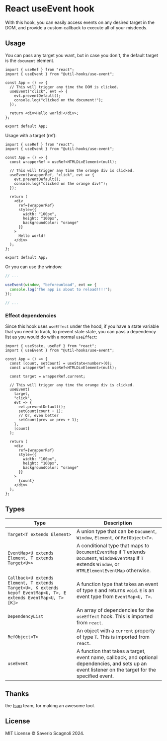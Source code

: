 # React useEvent hook

With this hook, you can easily access events on any desired target in the DOM, and provide a custom callback to execute all of your misdeeds.

## Usage

You can pass any target you want, but in case you don't, the default target is the `document` element.

```tsx
import { useRef } from "react";
import { useEvent } from "@util-hooks/use-event";

const App = () => {
  // This will trigger any time the DOM is clicked.
  useEvent("click", evt => {
    evt.preventDefault();
    console.log("clicked on the document!");
  });

  return <div>Hello world!</div>;
};

export default App;
```

Usage with a target (ref):

```tsx
import { useRef } from "react";
import { useEvent } from "@util-hooks/use-event";

const App = () => {
  const wrapperRef = useRef<HTMLDivElement>(null);

  // This will trigger any time the orange div is clicked.
  useEvent(wrapperRef, "click", evt => {
    evt.preventDefault();
    console.log("clicked on the orange div!");
  });

  return (
    <div
      ref={wrapperRef}
      style={{
        width: "100px",
        height: "100px",
        backgroundColor: "orange"
      }}
    >
      Hello world!
    </div>
  );
};

export default App;
```

Or you can use the window:

```ts
// ...

useEvent(window, "beforeunload", evt => {
  console.log("The app is about to reload!!!!");
});

// ...
```

### Effect dependencies

Since this hook uses `useEffect` under the hood, if you have a state variable that you need to track, to prevent stale state,
you can pass a dependency list as you would do with a normal `useEffect`:

```tsx
import { useState, useRef } from "react";
import { useEvent } from "@util-hooks/use-event";

const App = () => {
  const [count, setCount] = useState<number>(0);
  const wrapperRef = useRef<HTMLDivElement>(null);

  const target = wrapperRef.current;

  // This will trigger any time the orange div is clicked.
  useEvent(
    target,
    "click",
    evt => {
      evt.preventDefault();
      setCount(count + 1);
      // Or, even better
      setCount(prev => prev + 1);
    },
    [count]
  );

  return (
    <div
      ref={wrapperRef}
      style={{
        width: "100px",
        height: "100px",
        backgroundColor: "orange"
      }}
    >
      {count}
    </div>
  );
};
```

## Types

| Type                                                                                                            | Description                                                                                                                                                 |
| --------------------------------------------------------------------------------------------------------------- | ----------------------------------------------------------------------------------------------------------------------------------------------------------- |
| `Target<T extends Element>`                                                                                     | A union type that can be `Document`, `Window`, `Element`, or `RefObject<T>`.                                                                                |
| `EventMap<U extends Element, T extends Target<U>>`                                                              | A conditional type that maps to `DocumentEventMap` if `T` extends `Document`, `WindowEventMap` if `T` extends `Window`, or `HTMLElementEventMap` otherwise. |
| `Callback<U extends Element, T extends Target<U>, K extends keyof EventMap<U, T>, E extends EventMap<U, T>[K]>` | A function type that takes an event of type `E` and returns `void`. `E` is an event type from `EventMap<U, T>`.                                             |
| `DependencyList`                                                                                                | An array of dependencies for the `useEffect` hook. This is imported from `react`.                                                                           |
| `RefObject<T>`                                                                                                  | An object with a `current` property of type `T`. This is imported from `react`.                                                                             |
| `useEvent`                                                                                                      | A function that takes a target, event name, callback, and optional dependencies, and sets up an event listener on the target for the specified event.       |

## Thanks

the [tsup](https://www.npmjs.com/package/tsup) team, for making an awesome tool.

## License

MIT License © Saverio Scagnoli 2024.
